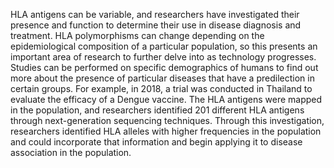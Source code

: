 HLA antigens can be variable, and researchers have investigated their presence and function to determine their use in disease diagnosis and treatment. HLA polymorphisms can change depending on the epidemiological composition of a particular population, so this presents an important area of research to further delve into as technology progresses. Studies can be performed on specific demographics of humans to find out more about the presence of particular diseases that have a predilection in certain groups. For example, in 2018, a trial was conducted in Thailand to evaluate the efficacy of a Dengue vaccine. The HLA antigens were mapped in the population, and researchers identified 201 different HLA antigens through next-generation sequencing techniques. Through this investigation, researchers identified HLA alleles with higher frequencies in the population and could incorporate that information and begin applying it to disease association in the population.